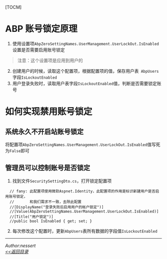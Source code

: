 ﻿[TOCM]

# ABP 账号锁定原理
1. 使用设置项`AbpZeroSettingNames.UserManagement.UserLockOut.IsEnabled`设置是否需要启用账号锁定
> 注意：这个设置项是应用到用户的
2. 创建用户的时候，读取这个配置项，根据配置项的值，保存用户表` AbpUsers`字段`IsLockoutEnabled`
3. 用户登录失败时，读取用户表字段`IsLockoutEnabled`值，判断是否需要锁定账号

# 如何实现禁用账号锁定
## 系统永久不开启站账号锁定
将配置项`AbpZeroSettingNames.UserManagement.UserLockOut.IsEnabled`值写死为`False`即可

## 管理员可以控制账号是否锁定
1. 找到文件`SecuritySettingDto.cs`，打开锁定配置项
```
  // fany: 此配置项使用微软Aspnet.Identity，此配置项的作用是标识新建用户是否启用账号锁定，
  //       和我们需求不一致，去除此配置
  //[DisplayName("登录失败后启用用户的帐户锁定")]
  //[Value(AbpZeroSettingNames.UserManagement.UserLockOut.IsEnabled)]
  //[Title("用户锁定")]
  //public bool IsEnabled { get; set; }
```
2. 每次修改这个配置时，更新`AbpUsers`表所有数据的字段值`IsLockoutEnabled`

---
 *Author:nessert*   
 *[<<返回目录](/document)*